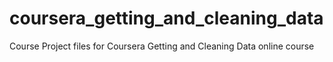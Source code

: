 # coursera_getting_and_cleaning_data
Course Project files for Coursera Getting and Cleaning Data online course
